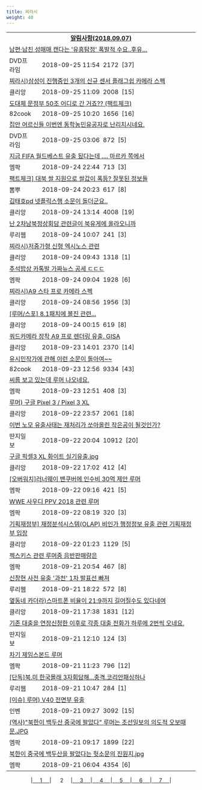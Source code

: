 ```yaml
---
title: 찌라시
weight: 40
---
```



<table>
<tr class='notice'><td colspan='2'><a href='http://latent.club/notice/'><center><b>알림사항(2018.09.07)</b></center></a></td></tr>
<tr class='title_link'><td colspan="2"><a href="https://dvdprime.com/g2/bbs/board.php?bo_table=comm&wr_id=18948123">남편·남친 성매매 캔다는 '유흥탐정' 폭발적 수요..후유…</a></td></tr>
<tr class='title_info'><td width='55px' class=dvd>DVD프라임</td><td>&nbsp;&nbsp;&nbsp;2018-09-25 11:54&nbsp;&nbsp;<span class="view">2172</span>&nbsp;&nbsp;<span class="reply">[37]</span></td></tr>
<tr class='title_link'><td colspan="2"><a href="https://www.clien.net/service/board/park/12630097">찌라시)삼성이 진행중인 3개의 신규 센서 플래그쉽 카메라 스펙</a></td></tr>
<tr class='title_info'><td width='55px' class=clien>클리앙</td><td>&nbsp;&nbsp;&nbsp;2018-09-25 11:09&nbsp;&nbsp;<span class="view">2008</span>&nbsp;&nbsp;<span class="reply">[15]</span></td></tr>
<tr class='title_link'><td colspan="2"><a href="http://www.82cook.com/entiz/read.php?bn=15&num=2641882">도대체 문정부 50조 어디로 간 거죠?? (팩트체크)</a></td></tr>
<tr class='title_info'><td width='55px' class=cook>82cook</td><td>&nbsp;&nbsp;&nbsp;2018-09-25 10:20&nbsp;&nbsp;<span class="view">1656</span>&nbsp;&nbsp;<span class="reply">[16]</span></td></tr>
<tr class='title_link'><td colspan="2"><a href="https://dvdprime.com/g2/bbs/board.php?bo_table=comm&wr_id=18946975">집안 어르신들 이번엔 동학농민유공자로 난리치시네요.</a></td></tr>
<tr class='title_info'><td width='55px' class=dvd>DVD프라임</td><td>&nbsp;&nbsp;&nbsp;2018-09-25 03:06&nbsp;&nbsp;<span class="view">872</span>&nbsp;&nbsp;<span class="reply">[5]</span></td></tr>
<tr class='title_link'><td colspan="2"><a href="http://mlbpark.donga.com/mp/b.php?id=201809240023437085&p=1&b=bullpen&m=view&select=sct&site=donga.com">지금 FIFA 월드베스트 유출 됬다는데 .... 마르카 쪽에서</a></td></tr>
<tr class='title_info'><td width='55px' class=mlb>엠팍</td><td>&nbsp;&nbsp;&nbsp;2018-09-24 22:44&nbsp;&nbsp;<span class="view">713</span>&nbsp;&nbsp;<span class="reply">[3]</span></td></tr>
<tr class='title_link'><td colspan="2"><a href="http://m.ppomppu.co.kr/new/bbs_view.php?id=freeboard&no=6064358&page=1"> 팩트체크] 대북 쌀 지원으로 쌀값이 폭등? 잘못된 정보들</a></td></tr>
<tr class='title_info'><td width='55px' class=ppom>뽐뿌</td><td>&nbsp;&nbsp;&nbsp;2018-09-24 20:23&nbsp;&nbsp;<span class="view">617</span>&nbsp;&nbsp;<span class="reply">[8]</span></td></tr>
<tr class='title_link'><td colspan="2"><a href="https://www.clien.net/service/board/park/12627889">김태호pd 넷플릭스행 소문이 돌더군요..</a></td></tr>
<tr class='title_info'><td width='55px' class=clien>클리앙</td><td>&nbsp;&nbsp;&nbsp;2018-09-24 13:14&nbsp;&nbsp;<span class="view">4008</span>&nbsp;&nbsp;<span class="reply">[19]</span></td></tr>
<tr class='title_link'><td colspan="2"><a href="http://m.ruliweb.com/community/board/300148/read/32544033">난 2차남북정상회담 관련글이 북유게에 올라오니까</a></td></tr>
<tr class='title_info'><td width='55px' class=ruli>루리웹</td><td>&nbsp;&nbsp;&nbsp;2018-09-24 10:07&nbsp;&nbsp;<span class="view">241</span>&nbsp;&nbsp;<span class="reply">[3]</span></td></tr>
<tr class='title_link'><td colspan="2"><a href="https://www.clien.net/service/board/park/12627497">찌라시)저중가형 신형 엑시노스 관련</a></td></tr>
<tr class='title_info'><td width='55px' class=clien>클리앙</td><td>&nbsp;&nbsp;&nbsp;2018-09-24 09:43&nbsp;&nbsp;<span class="view">1318</span>&nbsp;&nbsp;<span class="reply">[1]</span></td></tr>
<tr class='title_link'><td colspan="2"><a href="http://mlbpark.donga.com/mp/b.php?id=201809240023420540&p=1&b=bullpen&m=view&select=sct&site=donga.com">추석밥상 카톡발 가짜뉴스 공세 ㄷㄷㄷ</a></td></tr>
<tr class='title_info'><td width='55px' class=mlb>엠팍</td><td>&nbsp;&nbsp;&nbsp;2018-09-24 09:04&nbsp;&nbsp;<span class="view">1928</span>&nbsp;&nbsp;<span class="reply">[6]</span></td></tr>
<tr class='title_link'><td colspan="2"><a href="https://www.clien.net/service/board/park/12627416">찌라시)A9 스타 프로 카메라 스펙</a></td></tr>
<tr class='title_info'><td width='55px' class=clien>클리앙</td><td>&nbsp;&nbsp;&nbsp;2018-09-24 08:56&nbsp;&nbsp;<span class="view">1956</span>&nbsp;&nbsp;<span class="reply">[3]</span></td></tr>
<tr class='title_link'><td colspan="2"><a href="https://www.clien.net/service/board/park/12627012">[루머/스포] 8.1패치에 볼진 관련...</a></td></tr>
<tr class='title_info'><td width='55px' class=clien>클리앙</td><td>&nbsp;&nbsp;&nbsp;2018-09-24 00:15&nbsp;&nbsp;<span class="view">619</span>&nbsp;&nbsp;<span class="reply">[8]</span></td></tr>
<tr class='title_link'><td colspan="2"><a href="https://www.clien.net/service/board/park/12625563">쿼드카메라 장착 A9 프로 렌더링 유출. GISA</a></td></tr>
<tr class='title_info'><td width='55px' class=clien>클리앙</td><td>&nbsp;&nbsp;&nbsp;2018-09-23 14:01&nbsp;&nbsp;<span class="view">2370</span>&nbsp;&nbsp;<span class="reply">[14]</span></td></tr>
<tr class='title_link'><td colspan="2"><a href="http://www.82cook.com/entiz/read.php?bn=15&num=2641203">유시민작가에 관해 이런 소문이 돌아여~~</a></td></tr>
<tr class='title_info'><td width='55px' class=cook>82cook</td><td>&nbsp;&nbsp;&nbsp;2018-09-23 12:56&nbsp;&nbsp;<span class="view">9334</span>&nbsp;&nbsp;<span class="reply">[43]</span></td></tr>
<tr class='title_link'><td colspan="2"><a href="http://mlbpark.donga.com/mp/b.php?id=201809230023390669&p=1&b=bullpen&m=view&select=sct&site=donga.com">씨름 보고 있는데 루머 나오네요.</a></td></tr>
<tr class='title_info'><td width='55px' class=mlb>엠팍</td><td>&nbsp;&nbsp;&nbsp;2018-09-23 12:51&nbsp;&nbsp;<span class="view">408</span>&nbsp;&nbsp;<span class="reply">[3]</span></td></tr>
<tr class='title_link'><td colspan="2"><a href="https://www.clien.net/service/board/park/12624395">루머) 구글 Pixel 3 / Pixel 3 XL</a></td></tr>
<tr class='title_info'><td width='55px' class=clien>클리앙</td><td>&nbsp;&nbsp;&nbsp;2018-09-22 23:57&nbsp;&nbsp;<span class="view">2061</span>&nbsp;&nbsp;<span class="reply">[18]</span></td></tr>
<tr class='title_link'><td colspan="2"><a href="http://www.ddanzi.com/index.php?m=1&document_srl=531400977">이번 노모 유출사태는 재처리가 쏘아올린 작은공이 될것인가? </a></td></tr>
<tr class='title_info'><td width='55px' class=ddan>딴지일보</td><td>&nbsp;&nbsp;&nbsp;2018-09-22 20:04&nbsp;&nbsp;<span class="view">10912</span>&nbsp;&nbsp;<span class="reply">[20]</span></td></tr>
<tr class='title_link'><td colspan="2"><a href="https://www.clien.net/service/board/park/12623270">구글 픽셀3 XL 화이트 실기유출.jpg</a></td></tr>
<tr class='title_info'><td width='55px' class=clien>클리앙</td><td>&nbsp;&nbsp;&nbsp;2018-09-22 17:02&nbsp;&nbsp;<span class="view">412</span>&nbsp;&nbsp;<span class="reply">[4]</span></td></tr>
<tr class='title_link'><td colspan="2"><a href="http://mlbpark.donga.com/mp/b.php?id=201809220023353148&p=1&b=bullpen&m=view&select=sct&site=donga.com">[오버워치]러너웨이 밴쿠버에 인수비 30억 제안 루머</a></td></tr>
<tr class='title_info'><td width='55px' class=mlb>엠팍</td><td>&nbsp;&nbsp;&nbsp;2018-09-22 09:16&nbsp;&nbsp;<span class="view">421</span>&nbsp;&nbsp;<span class="reply">[5]</span></td></tr>
<tr class='title_link'><td colspan="2"><a href="http://mlbpark.donga.com/mp/b.php?id=201809220023352386&p=1&b=bullpen&m=view&select=sct&site=donga.com">WWE 사우디 PPV 2018 관련 루머</a></td></tr>
<tr class='title_info'><td width='55px' class=mlb>엠팍</td><td>&nbsp;&nbsp;&nbsp;2018-09-22 08:19&nbsp;&nbsp;<span class="view">320</span>&nbsp;&nbsp;<span class="reply">[3]</span></td></tr>
<tr class='title_link'><td colspan="2"><a href="https://www.clien.net/service/board/park/12621630">기획재정부] 재정분석시스템(OLAP) 비인가 행정정보 유출 관련 기획재정부 입장</a></td></tr>
<tr class='title_info'><td width='55px' class=clien>클리앙</td><td>&nbsp;&nbsp;&nbsp;2018-09-22 01:23&nbsp;&nbsp;<span class="view">1129</span>&nbsp;&nbsp;<span class="reply">[5]</span></td></tr>
<tr class='title_link'><td colspan="2"><a href="http://mlbpark.donga.com/mp/b.php?id=201809210023336324&p=1&b=bullpen&m=view&select=sct&site=donga.com">젝스키스 관련 루머중 음반판매량은</a></td></tr>
<tr class='title_info'><td width='55px' class=mlb>엠팍</td><td>&nbsp;&nbsp;&nbsp;2018-09-21 20:54&nbsp;&nbsp;<span class="view">467</span>&nbsp;&nbsp;<span class="reply">[8]</span></td></tr>
<tr class='title_link'><td colspan="2"><a href="http://m.ruliweb.com/community/board/300148/read/32539965">신창현 사전 유출 '과천' 1차 발표선 빠져</a></td></tr>
<tr class='title_info'><td width='55px' class=ruli>루리웹</td><td>&nbsp;&nbsp;&nbsp;2018-09-21 18:22&nbsp;&nbsp;<span class="view">572</span>&nbsp;&nbsp;<span class="reply">[8]</span></td></tr>
<tr class='title_link'><td colspan="2"><a href="https://www.clien.net/service/board/park/12620261">옆동네 카더라)스마트폰 비율이 21:9까지 길어질수도 있다네여</a></td></tr>
<tr class='title_info'><td width='55px' class=clien>클리앙</td><td>&nbsp;&nbsp;&nbsp;2018-09-21 17:38&nbsp;&nbsp;<span class="view">1831</span>&nbsp;&nbsp;<span class="reply">[12]</span></td></tr>
<tr class='title_link'><td colspan="2"><a href="http://www.ddanzi.com/index.php?m=1&document_srl=531230164">기존 대출을 연장신청한 이후로 각종 대출 전화가 하루에 2번씩 오네요. </a></td></tr>
<tr class='title_info'><td width='55px' class=ddan>딴지일보</td><td>&nbsp;&nbsp;&nbsp;2018-09-21 12:10&nbsp;&nbsp;<span class="view">124</span>&nbsp;&nbsp;<span class="reply">[3]</span></td></tr>
<tr class='title_link'><td colspan="2"><a href="http://mlbpark.donga.com/mp/b.php?id=201809210023316296&p=1&b=bullpen&m=view&select=sct&site=donga.com">차기 제임스본드 루머</a></td></tr>
<tr class='title_info'><td width='55px' class=mlb>엠팍</td><td>&nbsp;&nbsp;&nbsp;2018-09-21 11:23&nbsp;&nbsp;<span class="view">796</span>&nbsp;&nbsp;<span class="reply">[12]</span></td></tr>
<tr class='title_link'><td colspan="2"><a href="http://m.ruliweb.com/community/board/300148/read/32539238">[단독]북.미 한국몰래 3자회담해...충격.코리안패싱하나</a></td></tr>
<tr class='title_info'><td width='55px' class=ruli>루리웹</td><td>&nbsp;&nbsp;&nbsp;2018-09-21 10:47&nbsp;&nbsp;<span class="view">284</span>&nbsp;&nbsp;<span class="reply">[1]</span></td></tr>
<tr class='title_link'><td colspan="2"><a href="http://m.inven.co.kr/board/powerbbs.php?come_idx=2097&stype=content&svalue=%EB%A3%A8%EB%A8%B8&l=1066734">[이슈] 루머) V40 전면부 유출</a></td></tr>
<tr class='title_info'><td width='55px' class=inven>인벤</td><td>&nbsp;&nbsp;&nbsp;2018-09-21 09:27&nbsp;&nbsp;<span class="view">3092</span>&nbsp;&nbsp;<span class="reply">[15]</span></td></tr>
<tr class='title_link'><td colspan="2"><a href="http://mlbpark.donga.com/mp/b.php?id=201809210023313674&p=1&b=bullpen&m=view&select=sct&site=donga.com">(역사)"북한이 백두산 중국에 팔았다" 루머는 조선일보의 의도적 오보때문.JPG</a></td></tr>
<tr class='title_info'><td width='55px' class=mlb>엠팍</td><td>&nbsp;&nbsp;&nbsp;2018-09-21 09:17&nbsp;&nbsp;<span class="view">1899</span>&nbsp;&nbsp;<span class="reply">[22]</span></td></tr>
<tr class='title_link'><td colspan="2"><a href="http://mlbpark.donga.com/mp/b.php?id=201809210023312102&p=1&b=bullpen&m=view&select=sct&site=donga.com">북한이 중국에 백두산을 팔았다는 헛소문의 진원지.jpg</a></td></tr>
<tr class='title_info'><td width='55px' class=mlb>엠팍</td><td>&nbsp;&nbsp;&nbsp;2018-09-21 06:04&nbsp;&nbsp;<span class="view">4354</span>&nbsp;&nbsp;<span class="reply">[6]</span></td></tr>
</table><center><span class="foot_index"><td>|<a href="../">&nbsp;&nbsp;&nbsp;&nbsp;&nbsp;1&nbsp;&nbsp;&nbsp;&nbsp;&nbsp;</a></td><td>| &nbsp;&nbsp;&nbsp;&nbsp;&nbsp;2&nbsp;&nbsp;&nbsp;&nbsp;&nbsp;</a></td><td>|<a href="../page3/">&nbsp;&nbsp;&nbsp;&nbsp;&nbsp;3&nbsp;&nbsp;&nbsp;&nbsp;&nbsp;</a></td><td>|<a href="../page4/">&nbsp;&nbsp;&nbsp;&nbsp;&nbsp;4&nbsp;&nbsp;&nbsp;&nbsp;&nbsp;</a></td><td>|<a href="../page5/">&nbsp;&nbsp;&nbsp;&nbsp;&nbsp;5&nbsp;&nbsp;&nbsp;&nbsp;&nbsp;</a></td><td>|<a href="../page6/">&nbsp;&nbsp;&nbsp;&nbsp;&nbsp;6&nbsp;&nbsp;&nbsp;&nbsp;&nbsp;</a></td><td>|<a href="../page7/">&nbsp;&nbsp;&nbsp;&nbsp;&nbsp;7&nbsp;&nbsp;&nbsp;&nbsp;&nbsp;</a>|</td></tr></span></center>

